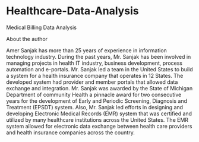 # Healthcare-Data-Analysis
Medical Billing Data Analysis

About the author

Amer Sanjak has more than 25 years of experience in information technology industry. During the past years, Mr. Sanjak has been involved in managing projects in health IT industry, business development, process automation and e-portals. Mr. Sanjak led a team in the United States to build a system for a health insurance company that operates in 12 States. The developed system had provider and member portals that allowed data exchange and integration. Mr. Sanjak was awarded by the State of Michigan Department of community Health a pinnacle award for two consecutive years for the development of Early and Periodic Screening, Diagnosis and Treatment (EPSDT) system. Also, Mr. Sanjak led efforts in designing and developing Electronic Medical Records (EMR) system that was certified and utilized by many healthcare institutions across the United States. The EMR system allowed for electronic data exchange between health care providers and health insurance companies across the country. 
